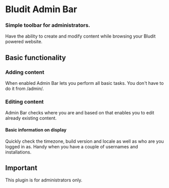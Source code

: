# Bludit Admin Bar
### Simple toolbar for administrators.

Have the ability to create and modify content while browsing your Bludit powered website.

## Basic functionality

### Adding content
When enabled Admin Bar lets you perform all basic tasks. You don't have to do it from /admin/. 

### Editing content
Admin Bar checks where you are and based on that enables you to edit already existing content.

#### Basic information on display 
Quickly check the timezone, build version and locale as well as who are you logged in as. Handy when you have a couple of usernames and installations.

## Important
This plugin is for administrators only.
